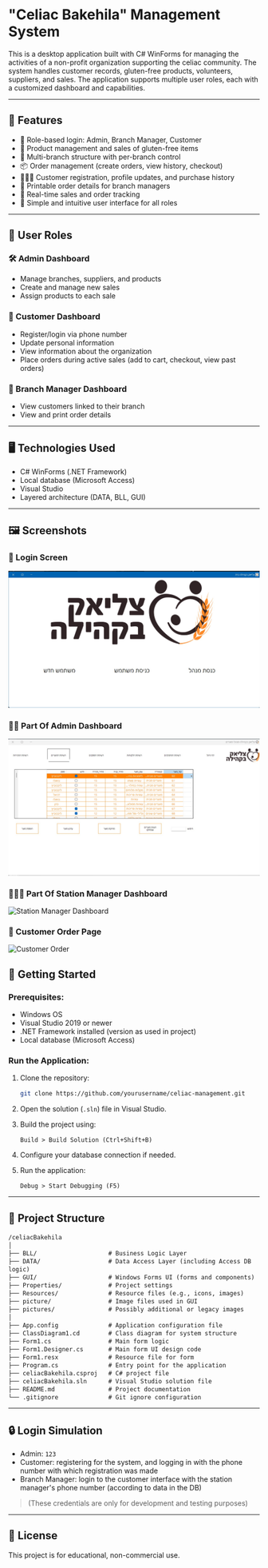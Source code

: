 # "Celiac Bakehila" Management System

This is a desktop application built with C# WinForms for managing the activities of a non-profit organization supporting the celiac community. The system handles customer records, gluten-free products, volunteers, suppliers, and sales. The application supports multiple user roles, each with a customized dashboard and capabilities.

---

## 🌟 Features

- 🔐 Role-based login: Admin, Branch Manager, Customer  
- 🛒 Product management and sales of gluten-free items  
- 📍 Multi-branch structure with per-branch control  
- 📦 Order management (create orders, view history, checkout)  
- 🧑‍🤝‍🧑 Customer registration, profile updates, and purchase history  
- 🧾 Printable order details for branch managers  
- 🧮 Real-time sales and order tracking  
- 🧠 Simple and intuitive user interface for all roles  

---

## 👥 User Roles

### 🛠 Admin Dashboard
- Manage branches, suppliers, and products
- Create and manage new sales
- Assign products to each sale

### 🧍 Customer Dashboard
- Register/login via phone number
- Update personal information
- View information about the organization
- Place orders during active sales (add to cart, checkout, view past orders)

### 🏢 Branch Manager Dashboard
- View customers linked to their branch
- View and print order details

---

## 🖥 Technologies Used

- C# WinForms (.NET Framework)  
- Local database (Microsoft Access)  
- Visual Studio  
- Layered architecture (DATA, BLL, GUI)  

---

## 🖼️ Screenshots

### 🔐 Login Screen
![Login](./celiacBakehila/screenshots/login.png)

### 🧑‍💼 Part Of Admin Dashboard
![Admin Dashboard](./celiacBakehila/screenshots/admin_dashboard.png)

### 👨🏼‍💼 Part Of Station Manager Dashboard
![Station Manager Dashboard](./celiacBakehila/screenshots/station_manager_dashboard.png.png)

### 🛒 Customer Order Page
![Customer Order](./celiacBakehila/screenshots/customer_order.png)


## 🚀 Getting Started

### Prerequisites:
- Windows OS  
- Visual Studio 2019 or newer  
- .NET Framework installed (version as used in project)  
- Local database (Microsoft Access)  

### Run the Application:

1. Clone the repository:
   ```bash
   git clone https://github.com/yourusername/celiac-management.git
   ```

2. Open the solution (`.sln`) file in Visual Studio.

3. Build the project using:
   ```
   Build > Build Solution (Ctrl+Shift+B)
   ```

4. Configure your database connection if needed.

5. Run the application:
   ```
   Debug > Start Debugging (F5)
   ```

---

## 📂 Project Structure

```
/celiacBakehila
│
├── BLL/                    # Business Logic Layer
├── DATA/                   # Data Access Layer (including Access DB logic)
├── GUI/                    # Windows Forms UI (forms and components)
├── Properties/             # Project settings
├── Resources/              # Resource files (e.g., icons, images)
├── picture/                # Image files used in GUI
├── pictures/               # Possibly additional or legacy images
│
├── App.config              # Application configuration file
├── ClassDiagram1.cd        # Class diagram for system structure
├── Form1.cs                # Main form logic
├── Form1.Designer.cs       # Main form UI design code
├── Form1.resx              # Resource file for form
├── Program.cs              # Entry point for the application
├── celiacBakehila.csproj   # C# project file
├── celiacBakehila.sln      # Visual Studio solution file
├── README.md               # Project documentation
└── .gitignore              # Git ignore configuration
```

---

## 🔒 Login Simulation

- Admin: `123`
- Customer: registering for the system, and logging in with the phone number with which registration was made
- Branch Manager: login to the customer interface with the station manager's phone number (according to data in the DB)

> (These credentials are only for development and testing purposes)

---


## 📃 License

This project is for educational, non-commercial use.

